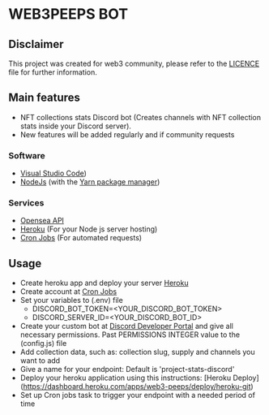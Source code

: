 # WEB3PEEPS BOT

## Disclaimer
This project was created for web3 community, please refer to the [LICENCE](LICENSE) file for further information.

## Main features
- NFT collections stats Discord bot (Creates channels with NFT collection stats inside your Discord server). 
- New features will be added regularly and if community requests 

### Software
- [Visual Studio Code](https://code.visualstudio.com/))
- [NodeJs](https://nodejs.org/) (with the [Yarn package manager](https://yarnpkg.com/getting-started/install))

### Services
- [Opensea API](https://docs.opensea.io/reference/api-overview)
- [Heroku](https://dashboard.heroku.com/) (For your Node js server hosting) 
- [Cron Jobs](https://cron-job.org/en/) (For automated requests)

## Usage
- Create heroku app and deploy your server [Heroku](https://dashboard.heroku.com/)
- Create account at [Cron Jobs](https://cron-job.org/en/)
- Set your variables to (.env) file
  - DISCORD_BOT_TOKEN=<YOUR_DISCORD_BOT_TOKEN>
  - DISCORD_SERVER_ID=<YOUR_DISCORD_BOT_ID>
- Create your custom bot at [Discord Developer Portal](https://discord.com/developers) and give all necessary permissions. Past PERMISSIONS INTEGER value to the (config.js) file
- Add collection data, such as: collection slug, supply and channels you want to add
- Give a name for your endpoint: Default is 'project-stats-discord'
- Deploy your heroku application using this instructions: [Heroku Deploy] (https://dashboard.heroku.com/apps/web3-peeps/deploy/heroku-git)
- Set up Cron jobs task to trigger your endpoint with a needed period of time

